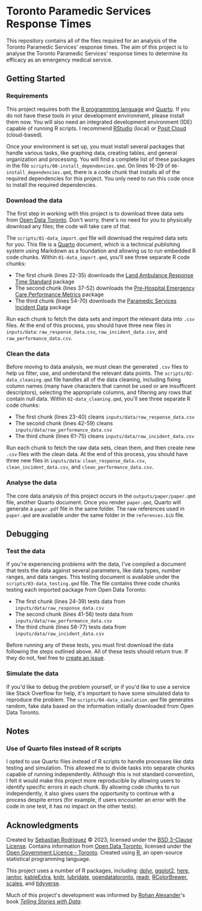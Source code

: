 # Toronto Paramedic Services Response Times

This repository contains all of the files required for an analysis of the Toronto Paramedic Services' response times. The aim of this project is to analyse the Toronto Paramedic Services' response times to determine its efficacy as an emergency medical service.

## Getting Started

### Requirements

This project requires both the [R programming language](https://www.r-project.org/) and [Quarto](https://quarto.org/docs/get-started/). If you do not have these tools in your development environment, please install them now. You will also need an integrated development environment (IDE) capable of running R scripts. I recommend [RStudio](https://posit.co/products/open-source/rstudio/) (local) or [Posit Cloud](https://posit.cloud/) (cloud-based).

Once your environment is set up, you must install several packages that handle various tasks, like graphing data, creating tables, and general organization and processing. You will find a complete list of these packages in the file `scripts/00-install_dependencies.qmd`. On lines 16-29 of `00-install_dependencies.qmd`, there is a code chunk that installs all of the required dependencies for this project. You only need to run this code once to install the required dependencies.

### Download the data

The first step in working with this project is to download three data sets from [Open Data Toronto](https://www.toronto.ca/city-government/data-research-maps/open-data/). Don't worry, there's no need for you to physically download any files; the code will take care of that.

The `scripts/01-data_import.qmd` file will download the required data sets for you. This file is a [Quarto](https://quarto.org/) document, which is a technical publishing system using Markdown as a foundation and allowing us to run embedded R code chunks. Within `01-data_import.qmd`, you'll see three separate R code chunks:

-   The first chunk (lines 22-35) downloads the [Land Ambulance Response Time Standard](https://open.toronto.ca/dataset/land-ambulance-response-time-standard) package
-   The second chunk (lines 37-52) downloads the [Pre-Hospital Emergency Care Performance Metrics](https://open.toronto.ca/dataset/pre-hospital-emergency-care-performance-metrics) package
-   The third chunk (lines 54-70) downloads the [Paramedic Services Incident Data](https://open.toronto.ca/dataset/paramedic-services-incident-data) package

Run each chunk to fetch the data sets and import the relevant data into `.csv` files. At the end of this process, you should have three new files in `inputs/data`: `raw_response_data.csv`, `raw_incident_data.csv`, and `raw_performance_data.csv`.

### Clean the data

Before moving to data analysis, we must clean the generated `.csv` files to help us filter, use, and understand the relevant data points. The `scripts/02-data_cleaning.qmd` file handles all of the data cleaning, including fixing column names (many have characters that cannot be used or are insufficent descriptors), selecting the appropriate columns, and filtering any rows that contain null data. Within `02-data_cleaning.qmd`, you'll see three separate R code chunks:

-   The first chunk (lines 23-40) cleans `inputs/data/raw_response_data.csv`
-   The second chunk (lines 42-59) cleans `inputs/data/raw_performance_data.csv`
-   The third chunk (lines 61-75) cleans `inputs/data/raw_incident_data.csv`

Run each chunk to fetch the raw data sets, clean them, and then create new `.csv` files with the clean data. At the end of this process, you should have three new files in `inputs/data`: `clean_response_data.csv`, `clean_incident_data.csv`, and `clean_performance_data.csv`.

### Analyse the data

The core data analysis of this project occurs in the `outputs/paper/paper.qmd` file, another Quarto document. Once you render `paper.qmd`, Quarto will generate a `paper.pdf` file in the same folder. The raw references used in `paper.qmd` are available under the same folder in the `references.bib` file.

## Debugging

### Test the data

If you're experiencing problems with the data, I've compiled a document that tests the data against several parameters, like data types, number ranges, and data ranges. This testing document is available under the `scripts/03-data_testing.qmd` file. The file contains three code chunks testing each imported package from Open Data Toronto:

-   The first chunk (lines 24-39) tests data from `inputs/data/raw_response_data.csv`
-   The second chunk (lines 41-56) tests data from `inputs/data/raw_performance_data.csv`
-   The third chunk (lines 58-77) tests data from `inputs/data/raw_incident_data.csv`

Before running any of these tests, you must first download the data following the steps outlined above. All of these tests should return true. If they do not, feel free to [create an issue](https://github.com/seb646/toronto-paramedic-responses/issues/new).

### Simulate the data

If you'd like to debug the problem yourself, or if you'd like to use a service like Stack Overflow for help, it's important to have some simulated data to reproduce the problem. The `scripts/04-data_simulation.qmd` file generates random, fake data based on the information initially downloaded from Open Data Toronto.

## Notes

### Use of Quarto files instead of R scripts

I opted to use Quarto files instead of R scripts to handle processes like data testing and simulation. This allowed me to divide tasks into separate chunks capable of running independently. Although this is not standard convention, I felt it would make this project more reproducible by allowing users to identify specific errors in each chunk. By allowing code chunks to run independently, it also gives users the opportunity to continue with a process despite errors (for example, if users encounter an error with the code in one test, it has no impact on the other tests).

## Acknowledgments

Created by [Sebastian Rodriguez](https://srod.ca) © 2023, licensed under the [BSD 3-Clause License](https://github.com/seb646/toronto-paramedic-responses/blob/main/LICENSE). Contains information from [Open Data Toronto](https://www.toronto.ca/city-government/data-research-maps/open-data/), licensed under the [Open Government Licence - Toronto](https://open.toronto.ca/open-data-license/). Created using [R](https://www.r-project.org/), an open-source statistical programming language.

This project uses a number of R packages, including: [dplyr](https://cran.r-project.org/web/packages/dplyr/index.html), [ggplot2](https://cran.r-project.org/web/packages/ggplot2/index.html), [here](https://cran.r-project.org/web/packages/here/index.html), [janitor](https://cran.r-project.org/web/packages/janitor/index.html), [kableExtra](https://cran.r-project.org/web/packages/kableExtra/index.html), [knitr](https://cran.r-project.org/web/packages/knitr/index.html), [lubridate](https://cran.r-project.org/web/packages/lubridate/index.html), [opendatatoronto](https://cran.r-project.org/web/packages/opendatatoronto/index.html), [readr](https://cran.r-project.org/web/packages/readr/index.html), [RColorBrewer](https://cran.r-project.org/web/packages/RColorBrewer/index.html), [scales](https://cran.r-project.org/web/packages/scales/index.html), and [tidyverse](https://cran.r-project.org/web/packages/tidyverse/index.html).

Much of this project's development was informed by [Rohan Alexander](https://rohanalexander.com/)'s book [*Telling Stories with Data*](https://tellingstorieswithdata.com/).
